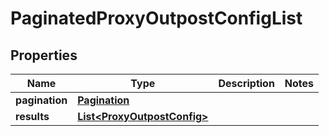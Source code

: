 

# PaginatedProxyOutpostConfigList


## Properties

| Name | Type | Description | Notes |
|------------ | ------------- | ------------- | -------------|
|**pagination** | [**Pagination**](Pagination.md) |  |  |
|**results** | [**List&lt;ProxyOutpostConfig&gt;**](ProxyOutpostConfig.md) |  |  |



